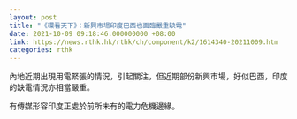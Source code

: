 ```yaml
---
layout: post
title: "《環看天下》：新興市場印度巴西也面臨嚴重缺電"
date: 2021-10-09 09:18:46.000000000 +08:00
link: https://news.rthk.hk/rthk/ch/component/k2/1614340-20211009.htm
categories: rthk
---
```


內地近期出現用電緊張的情況，引起關注，但近期部份新興市場，好似巴西，印度的缺電情況亦相當嚴重。

有傳媒形容印度正處於前所未有的電力危機邊緣。
